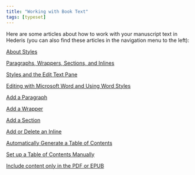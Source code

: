 ```yaml
---
title: "Working with Book Text"
tags: [typeset]
---
```

 
<html><body><section data-type="chapter" class="hsecchapter" data-hederis-type="hsecchapter" id="intro-book-text" data-pi-attrs="id: intro-book-text; data-tags: typeset;" role="doc-chapter" data-tags="typeset" data-author-name=" " data-book-title=" " title="Working with Book Text"><p class="hblkp" data-hederis-type="hblkp" id="p9kdMBAJO">Here are some articles about how to work with your manuscript text in Hederis (you can also find these articles in the navigation menu to the left): </p><p class="hblkp" data-hederis-type="hblkp" id="pk39N3DKA"><a href="{% link _docs/semantic-tagging.md %}" data-hederis-type="hspana" id="pGPwUwZkv"><span class="Hyperlink" data-hederis-type="hspnspan" id="pXRkV0BR7">About Styles</span></a></p><p class="hblkp" data-hederis-type="hblkp" id="pqgzU1pK5"><a href="{% link _docs/paragraphs-wrappers-and-sections.md %}" data-hederis-type="hspana" id="ps5F1QNjm"><span class="Hyperlink" data-hederis-type="hspnspan" id="pyC9T0k01">Paragraphs, Wrappers, Sections, and Inlines</span></a></p><p class="hblkp" data-hederis-type="hblkp" id="pH4EJRprU"><a href="{% link _docs/edit-text-mode.md %}" data-hederis-type="hspana" id="p4Q08RXJQ"><span class="Hyperlink" data-hederis-type="hspnspan" id="pZ6DiOdly">Styles and the Edit Text Pane</span></a></p><p class="hblkp" data-hederis-type="hblkp" id="poHYnKFv4"><a href="{% link _docs/fine-tune-styles.md %}" data-hederis-type="hspana" id="pJOlgh3b8"><span class="Hyperlink" data-hederis-type="hspnspan" id="pbuPbrdGu">Editing with Microsoft Word and Using Word Styles</span></a></p><p class="hblkp" data-hederis-type="hblkp" id="pV8kIrEkH"><a href="{% link _docs/add-a-paragraph.md %}" data-hederis-type="hspana" id="pXUc7pCcF"><span class="Hyperlink" data-hederis-type="hspnspan" id="pvn6gAuAt">Add a Paragraph</span></a></p><p class="hblkp" data-hederis-type="hblkp" id="p0ettSCEr"><a href="{% link _docs/add-a-wrapper.md %}" data-hederis-type="hspana" id="puZtf7flp"><span class="Hyperlink" data-hederis-type="hspnspan" id="puBlpQVbB">Add a Wrapper</span></a></p><p class="hblkp" data-hederis-type="hblkp" id="pOWyNxiuS"><a href="{% link _docs/add-a-section.md %}" data-hederis-type="hspana" id="pJdNT8vlv"><span class="Hyperlink" data-hederis-type="hspnspan" id="p6s50Qy9c">Add a Section</span></a></p><p class="hblkp" data-hederis-type="hblkp" id="pQpmV1IxM"><a href="{% link _docs/add-an-inline.md %}" data-hederis-type="hspana" id="pbFoSOUR5"><span class="Hyperlink" data-hederis-type="hspnspan" id="pGPuLlVPP">Add or Delete an Inline</span></a></p><p class="hblkp" data-hederis-type="hblkp" id="pmspWtYIv"><a href="{% link _docs/autogen-a-toc.md %}" data-hederis-type="hspana" id="pJXs1LEI4"><span class="Hyperlink" data-hederis-type="hspnspan" id="p5R41GoNt">Automatically Generate a Table of Contents</span></a></p><p class="hblkp" data-hederis-type="hblkp" id="pdTsCyX2V"><a href="{% link _docs/setup-a-toc.md %}" data-hederis-type="hspana" id="ps8cHOTkk"><span class="Hyperlink" data-hederis-type="hspnspan" id="ph1PdIhOB">Set up a Table of Contents Manually</span></a></p><p class="hblkp" data-hederis-type="hblkp" id="peQp5YVX0"><a href="{% link _docs/include-custom-content.md %}" data-hederis-type="hspana" id="pOLTRKQdg"><span class="Hyperlink" data-hederis-type="hspnspan" id="poE0C4LUe">Include content only in the PDF or EPUB</span></a></p></section></body></html>
